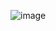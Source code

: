 ![image](https://user-images.githubusercontent.com/23616987/123047236-0578ec00-d438-11eb-96f4-e0121de4c7e9.png)
